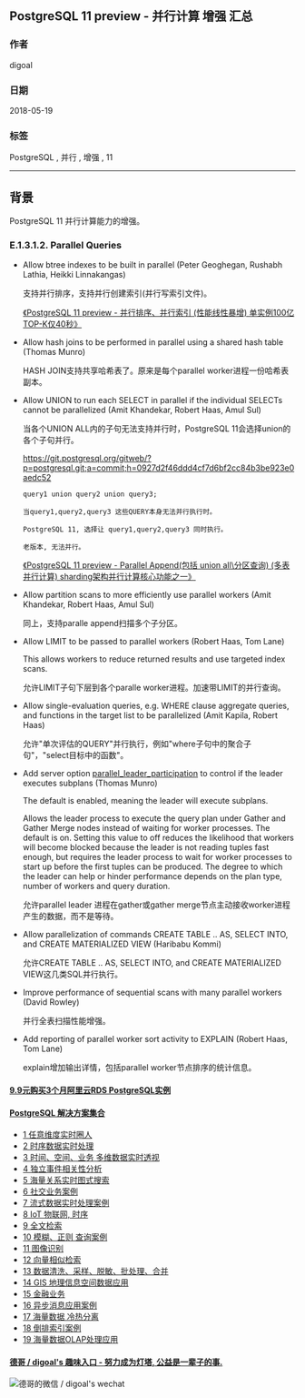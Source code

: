 ## PostgreSQL 11 preview - 并行计算 增强 汇总  
                                                               
### 作者                                                               
digoal                                                               
                                                               
### 日期                                                               
2018-05-19                                                             
                                                               
### 标签                                                               
PostgreSQL , 并行 , 增强 , 11      
                                                               
----                                                               
                                                               
## 背景       
PostgreSQL 11 并行计算能力的增强。    
    
### E.1.3.1.2. Parallel Queries  
- Allow btree indexes to be built in parallel (Peter Geoghegan, Rushabh Lathia, Heikki Linnakangas)  
  
  支持并行排序，支持并行创建索引(并行写索引文件)。  
  
  [《PostgreSQL 11 preview - 并行排序、并行索引 (性能线性暴增) 单实例100亿TOP-K仅40秒》](../201802/20180204_01.md)    
  
- Allow hash joins to be performed in parallel using a shared hash table (Thomas Munro)  
  
  HASH JOIN支持共享哈希表了。原来是每个parallel worker进程一份哈希表副本。  
  
- Allow UNION to run each SELECT in parallel if the individual SELECTs cannot be parallelized (Amit Khandekar, Robert Haas, Amul Sul)  
  
  当各个UNION ALL内的子句无法支持并行时，PostgreSQL 11会选择union的各个子句并行。  
  
  https://git.postgresql.org/gitweb/?p=postgresql.git;a=commit;h=0927d2f46ddd4cf7d6bf2cc84b3be923e0aedc52  
    
  ```  
  query1 union query2 union query3;  
  
  当query1,query2,query3 这些QUERY本身无法并行执行时。  
  
  PostgreSQL 11, 选择让 query1,query2,query3 同时执行。  
  
  老版本, 无法并行。  
  ```  
  
  [《PostgreSQL 11 preview - Parallel Append(包括 union all\分区查询) (多表并行计算) sharding架构并行计算核心功能之一》](../201802/20180204_03.md)    
  
- Allow partition scans to more efficiently use parallel workers (Amit Khandekar, Robert Haas, Amul Sul)  
  
  同上，支持paralle append扫描多个子分区。  
  
- Allow LIMIT to be passed to parallel workers (Robert Haas, Tom Lane)  
  
  This allows workers to reduce returned results and use targeted index scans.   
  
  允许LIMIT子句下层到各个paralle worker进程。加速带LIMIT的并行查询。  
  
- Allow single-evaluation queries, e.g. WHERE clause aggregate queries, and functions in the target list to be parallelized (Amit Kapila, Robert Haas)  
    
  允许"单次评估的QUERY"并行执行，例如"where子句中的聚合子句"，"select目标中的函数"。  
  
- Add server option [parallel_leader_participation](https://www.postgresql.org/docs/devel/static/runtime-config-query.html#GUC-PARALLEL-LEADER-PARTICIPATION) to control if the leader executes subplans (Thomas Munro)  
  
  The default is enabled, meaning the leader will execute subplans.  
  
  Allows the leader process to execute the query plan under Gather and Gather Merge nodes instead of waiting for worker processes. The default is on. Setting this value to off reduces the likelihood that workers will become blocked because the leader is not reading tuples fast enough, but requires the leader process to wait for worker processes to start up before the first tuples can be produced. The degree to which the leader can help or hinder performance depends on the plan type, number of workers and query duration.  
  
  允许parallel leader 进程在gather或gather merge节点主动接收worker进程产生的数据，而不是等待。  
  
- Allow parallelization of commands CREATE TABLE .. AS, SELECT INTO, and CREATE MATERIALIZED VIEW (Haribabu Kommi)  
  
  允许CREATE TABLE .. AS, SELECT INTO, and CREATE MATERIALIZED VIEW这几类SQL并行执行。  
  
- Improve performance of sequential scans with many parallel workers (David Rowley)  
  
  并行全表扫描性能增强。  
  
- Add reporting of parallel worker sort activity to EXPLAIN (Robert Haas, Tom Lane)  
  
  explain增加输出详情，包括parallel worker节点排序的统计信息。  
  
  
  
  
  
  
  
  
  
  
  
  
  
  
  
  
  
  
  
  
  
  
  
  
  
  
  
  
  
  
  
  
  
  
  
  
  
  
  
  
  
  
  
  
  
  
  
  
  
  
  
  
  
  
  
  
#### [9.9元购买3个月阿里云RDS PostgreSQL实例](https://www.aliyun.com/database/postgresqlactivity "57258f76c37864c6e6d23383d05714ea")
  
  
#### [PostgreSQL 解决方案集合](https://yq.aliyun.com/topic/118 "40cff096e9ed7122c512b35d8561d9c8")
- [1 任意维度实时圈人](https://yq.aliyun.com/topic/118 "40cff096e9ed7122c512b35d8561d9c8")
- [2 时序数据实时处理](https://yq.aliyun.com/topic/118 "40cff096e9ed7122c512b35d8561d9c8")
- [3 时间、空间、业务 多维数据实时透视](https://yq.aliyun.com/topic/118 "40cff096e9ed7122c512b35d8561d9c8")
- [4 独立事件相关性分析](https://yq.aliyun.com/topic/118 "40cff096e9ed7122c512b35d8561d9c8")
- [5 海量关系实时图式搜索](https://yq.aliyun.com/topic/118 "40cff096e9ed7122c512b35d8561d9c8")
- [6 社交业务案例](https://yq.aliyun.com/topic/118 "40cff096e9ed7122c512b35d8561d9c8")
- [7 流式数据实时处理案例](https://yq.aliyun.com/topic/118 "40cff096e9ed7122c512b35d8561d9c8")
- [8 IoT 物联网, 时序](https://yq.aliyun.com/topic/118 "40cff096e9ed7122c512b35d8561d9c8")
- [9 全文检索](https://yq.aliyun.com/topic/118 "40cff096e9ed7122c512b35d8561d9c8")
- [10 模糊、正则 查询案例](https://yq.aliyun.com/topic/118 "40cff096e9ed7122c512b35d8561d9c8")
- [11 图像识别](https://yq.aliyun.com/topic/118 "40cff096e9ed7122c512b35d8561d9c8")
- [12 向量相似检索](https://yq.aliyun.com/topic/118 "40cff096e9ed7122c512b35d8561d9c8")
- [13 数据清洗、采样、脱敏、批处理、合并](https://yq.aliyun.com/topic/118 "40cff096e9ed7122c512b35d8561d9c8")
- [14 GIS 地理信息空间数据应用](https://yq.aliyun.com/topic/118 "40cff096e9ed7122c512b35d8561d9c8")
- [15 金融业务](https://yq.aliyun.com/topic/118 "40cff096e9ed7122c512b35d8561d9c8")
- [16 异步消息应用案例](https://yq.aliyun.com/topic/118 "40cff096e9ed7122c512b35d8561d9c8")
- [17 海量数据 冷热分离](https://yq.aliyun.com/topic/118 "40cff096e9ed7122c512b35d8561d9c8")
- [18 倒排索引案例](https://yq.aliyun.com/topic/118 "40cff096e9ed7122c512b35d8561d9c8")
- [19 海量数据OLAP处理应用](https://yq.aliyun.com/topic/118 "40cff096e9ed7122c512b35d8561d9c8")
  
  
#### [德哥 / digoal's 趣味入口 - 努力成为灯塔, 公益是一辈子的事.](https://github.com/digoal/blog/blob/master/README.md "22709685feb7cab07d30f30387f0a9ae")
  
  
![德哥的微信 / digoal's wechat](../pic/digoal_weixin.jpg "f7ad92eeba24523fd47a6e1a0e691b59")
  
